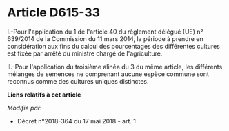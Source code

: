 # Article D615-33

I.-Pour l'application du 1 de l'article 40 du règlement délégué (UE) n° 639/2014 de la Commission du 11 mars 2014, la période
à prendre en considération aux fins du calcul des pourcentages des différentes cultures est fixée par arrêté du ministre
chargé de l'agriculture.

II.-Pour l'application du troisième alinéa du 3 du même article, les différents mélanges de semences ne comprenant aucune
espèce commune sont reconnus comme des cultures uniques distinctes.

**Liens relatifs à cet article**

_Modifié par_:

  - Décret n°2018-364 du 17 mai 2018 - art. 1

